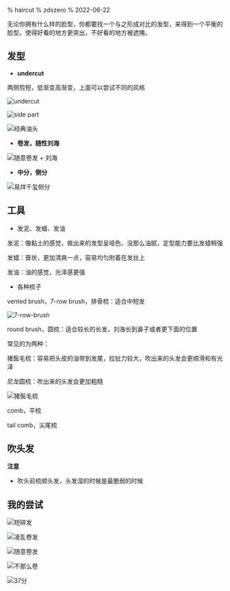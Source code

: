 % haircut
% zdszero
% 2022-06-22

无论你拥有什么样的脸型，你都要找一个与之形成对比的发型，来得到一个平衡的脸型。使得好看的地方更突出，不好看的地方被遮掩。

## 发型

* **undercut**

两侧剪短，低渐变高渐变，上面可以尝试不同的风格

![undercut](../../docs/images/image_2022-06-30-15-54-04.png)

![side part](../../docs/images/image_2022-06-30-19-22-15.png)

![经典油头](../../docs/images/image_2022-06-30-19-28-42.png)

* **卷发，随性刘海**

![随意卷发 + 刘海](../../docs/images/image_2022-06-30-19-24-31.png)

* **中分，侧分**

![易烊千玺侧分](../../docs/images/image_2022-06-30-19-26-52.png)

## 工具

* 发泥、发蜡、发油

发泥：像黏土的感觉，做出来的发型呈哑色、没那么油腻，定型能力要比发蜡稍强

发蜡：膏状，更加清爽一点，容易均匀附着在发丝上

发油：油的感觉，光泽感更强

* 各种梳子

vented brush，7-row brush，排骨梳：适合中短发

![7-row-brush](../../docs/images/image_2022-06-30-23-16-00.png)

round brush，圆梳：适合较长的长发，刘海长到鼻子或者更下面的位置

常见的为两种：

猪鬓毛梳：容易把头皮的油带到发尾，拉扯力较大，吹出来的头发会更顺滑和有光泽

尼龙圆梳：吹出来的头发会更加粗糙

![猪鬓毛梳](../../docs/images/image_2022-06-30-23-30-11.png)

comb，平梳

tail comb，尖尾梳

## 吹头发

**注意**

* 吹头前梳顺头发，头发湿的时候是最脆弱的时候

## 我的尝试

![短碎发](../../docs/images/image_2022-06-30-19-36-05.png)

![凌乱卷发](../../docs/images/curly.png)

![随意卷发](../../docs/images/image_2022-06-30-15-49-15.png)

![不那么卷](../../docs/images/image_2022-06-30-15-49-57.png)

![37分](../../docs/images/image_2022-06-30-18-55-30.png)
